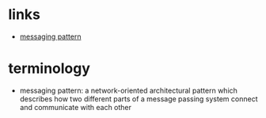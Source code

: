 # links
  - [messaging pattern](https://en.wikipedia.org/wiki/Messaging_pattern)



# terminology
  - messaging pattern: a network-oriented architectural pattern which describes how two different parts of a message passing system connect and communicate with each other
